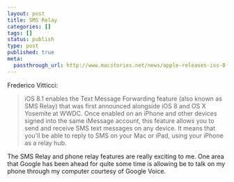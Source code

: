 ```yaml
---
layout: post
title: SMS Relay
categories: []
tags: []
status: publish
type: post
published: true
meta:
  passthrough_url: http://www.macstories.net/news/apple-releases-ios-8-1-heres-whats-new/
---
```


Frederico Vitticci:


>iOS 8.1 enables the Text Message Forwarding feature (also known as SMS Relay) that was first announced alongside iOS 8 and OS X Yosemite at WWDC. Once enabled on an iPhone and other devices signed into the same iMessage account, this feature allows you to send and receive SMS text messages on any device. It means that you'll be able to reply to SMS on your Mac or iPad, using your iPhone as a relay hub.



The SMS Relay and phone relay features are really exciting to me. One area that Google has been ahead for quite some time is allowing be to talk on my phone through my computer courtesy of Google Voice.
